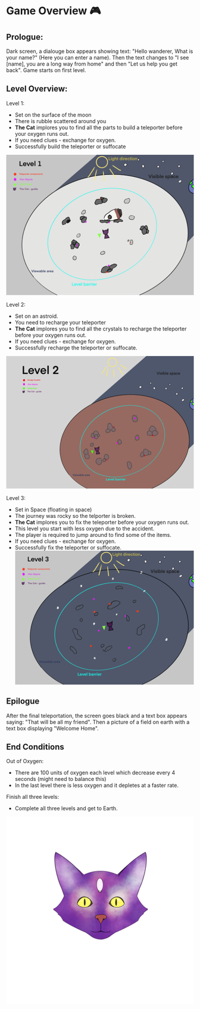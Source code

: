 # Game Overview :video_game:

## Prologue:
Dark screen, a dialouge box appears showing text: "Hello wanderer, What is your name?" (Here you can enter a name).
Then the text changes to "I see [name], you are a long way from home" and then "Let us help you get back".
Game starts on first level.

## Level Overview:
Level 1:
- Set on the surface of the moon
- There is rubble scattered around you
- **The Cat** implores you to find all the parts to build a teleporter before your oxygen runs out.
- If you need clues - exchange for oxygen.
- Successfully build the teleporter or suffocate

![Level 1 design overview](media/Level1DesignDrawing.png)

Level 2:
- Set on an astroid.
- You need to recharge your teleporter
- **The Cat** implores you to find all the crystals to recharge the teleporter before your oxygen runs out.
- If you need clues - exchange for oxygen.
- Successfully recharge the teleporter or suffocate.

![Level 2 design overview](media/Level2DesignDrawing.png)

Level 3:
- Set in Space (floating in space)
- The journey was rocky so the telporter is broken.
- **The Cat** implores you to fix the teleporter before your oxygen runs out.
- This level you start with less oxygen due to the accident.
- The player is required to jump around to find some of the items.
- If you need clues - exchange for oxygen.
- Successfully fix the teleporter or suffocate.
![Level 3 design overview](media/Level3DesignDrawing.png)

## Epilogue
After the final teleportation, the screen goes black and a text box appears saying: "That will be all my friend". Then a picture of a field on earth with a text box displaying "Welcome Home". 

## End Conditions
Out of Oxygen:
- There are 100 units of oxygen each level which decrease every 4 seconds (might need to balance this)
- In the last level there is less oxygen and it depletes at a faster rate.

Finish all three levels:
- Complete all three levels and get to Earth.



![Cat Sprite](media/SpaceCat.png)


